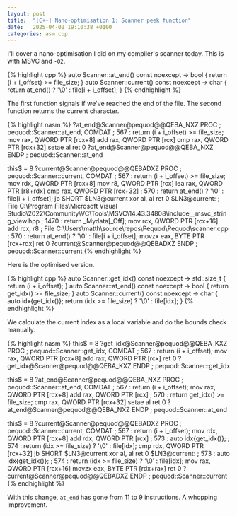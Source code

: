 ```yaml
---
layout: post
title:  "[C++] Nano-optimisation 1: Scanner peek function"
date:   2025-04-02 19:10:38 +0100
categories: asm cpp
---
```


I'll cover a nano-optimisation I did on my compiler's scanner today.
This is with MSVC and `-O2`.

{% highlight cpp %}
auto Scanner::at_end() const noexcept -> bool {
    return (i + i_offset) >= file_size;
}
auto Scanner::current() const noexcept -> char {
    return at_end() ? '\0' : file[i + i_offset];
}
{% endhighlight %}

The first function signals if we've reached the end of the file.
The second function returns the current character.

{% highlight nasm %}
?at_end@Scanner@pequod@@QEBA_NXZ PROC			; pequod::Scanner::at_end, COMDAT
; 567  :     return (i + i_offset) >= file_size;
	mov	rax, QWORD PTR [rcx+8]
	add	rax, QWORD PTR [rcx]
	cmp	rax, QWORD PTR [rcx+32]
	setae	al
	ret	0
?at_end@Scanner@pequod@@QEBA_NXZ ENDP			; pequod::Scanner::at_end

this$ = 8
?current@Scanner@pequod@@QEBADXZ PROC			; pequod::Scanner::current, COMDAT
; 567  :     return (i + i_offset) >= file_size;
	mov	rdx, QWORD PTR [rcx+8]
	mov	r8, QWORD PTR [rcx]
	lea	rax, QWORD PTR [r8+rdx]
	cmp	rax, QWORD PTR [rcx+32]
; 570  :     return at_end() ? '\0' : file[i + i_offset];
	jb	SHORT $LN3@current
	xor	al, al
	ret	0
$LN3@current:
; File C:\Program Files\Microsoft Visual Studio\2022\Community\VC\Tools\MSVC\14.43.34808\include\__msvc_string_view.hpp
; 1470 :         return _Mydata[_Off];
	mov	rcx, QWORD PTR [rcx+16]
	add	rcx, r8
; File C:\Users\matth\source\repos\Pequod\Pequod\scanner.cpp
; 570  :     return at_end() ? '\0' : file[i + i_offset];
	movzx	eax, BYTE PTR [rcx+rdx]
	ret	0
?current@Scanner@pequod@@QEBADXZ ENDP			; pequod::Scanner::current
{% endhighlight %}

Here is the optimised version.

{% highlight cpp %}
auto Scanner::get_idx() const noexcept -> std::size_t {
    return (i + i_offset);
}
auto Scanner::at_end() const noexcept -> bool {
    return get_idx() >= file_size;
}
auto Scanner::current() const noexcept -> char {
    auto idx{get_idx()};
    return (idx >= file_size) ? '\0' : file[idx];
}
{% endhighlight %}

We calculate the current index as a local variable and do the bounds check manually.

{% highlight nasm %}
this$ = 8
?get_idx@Scanner@pequod@@QEBA_KXZ PROC			; pequod::Scanner::get_idx, COMDAT
; 567  :     return (i + i_offset);
	mov	rax, QWORD PTR [rcx+8]
	add	rax, QWORD PTR [rcx]
	ret	0
?get_idx@Scanner@pequod@@QEBA_KXZ ENDP			; pequod::Scanner::get_idx

this$ = 8
?at_end@Scanner@pequod@@QEBA_NXZ PROC			; pequod::Scanner::at_end, COMDAT
; 567  :     return (i + i_offset);
	mov	rax, QWORD PTR [rcx+8]
	add	rax, QWORD PTR [rcx]
; 570  :     return get_idx() >= file_size;
	cmp	rax, QWORD PTR [rcx+32]
	setae	al
	ret	0
?at_end@Scanner@pequod@@QEBA_NXZ ENDP			; pequod::Scanner::at_end

this$ = 8
?current@Scanner@pequod@@QEBADXZ PROC			; pequod::Scanner::current, COMDAT
; 567  :     return (i + i_offset);
	mov	rdx, QWORD PTR [rcx+8]
	add	rdx, QWORD PTR [rcx]
; 573  :     auto idx{get_idx()};
; 574  :     return (idx >= file_size) ? '\0' : file[idx];
	cmp	rdx, QWORD PTR [rcx+32]
	jb	SHORT $LN3@current
	xor	al, al
	ret	0
$LN3@current:
; 573  :     auto idx{get_idx()};
; 574  :     return (idx >= file_size) ? '\0' : file[idx];
	mov	rax, QWORD PTR [rcx+16]
	movzx	eax, BYTE PTR [rdx+rax]
	ret	0
?current@Scanner@pequod@@QEBADXZ ENDP			; pequod::Scanner::current
{% endhighlight %}

With this change, `at_end` has gone from 11 to 9 instructions.
A whopping improvement.